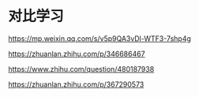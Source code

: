 # 对比学习



https://mp.weixin.qq.com/s/v5p9QA3vDl-WTF3-7shp4g

https://zhuanlan.zhihu.com/p/346686467

https://www.zhihu.com/question/480187938

https://zhuanlan.zhihu.com/p/367290573
